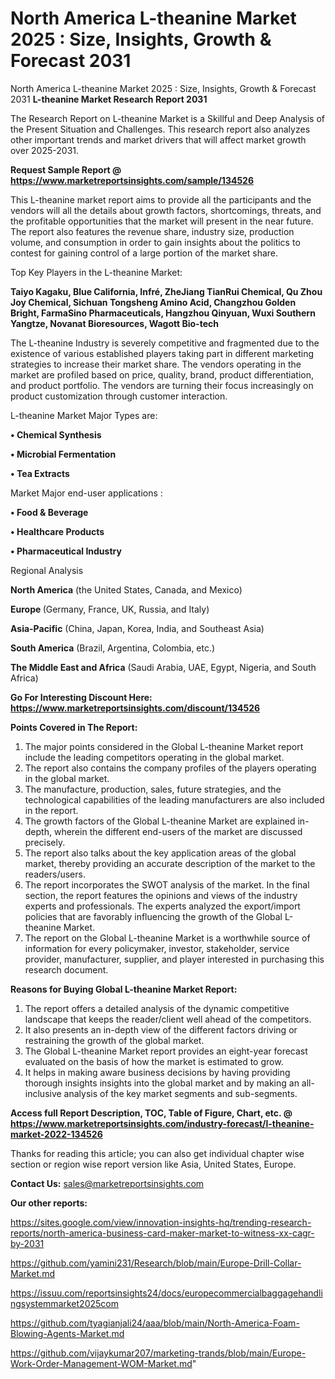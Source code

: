 # North America L-theanine Market 2025 : Size, Insights, Growth & Forecast 2031
North America L-theanine Market 2025 : Size, Insights, Growth & Forecast 2031
<strong>L-theanine Market Research Report 2031</strong>

The Research Report on L-theanine Market is a Skillful and Deep Analysis of the Present Situation and Challenges. This research report also analyzes other important trends and market drivers that will affect market growth over 2025-2031.

<strong>Request Sample Report @ <a href=https://www.marketreportsinsights.com/sample/134526>https://www.marketreportsinsights.com/sample/134526</a></strong>

This L-theanine market report aims to provide all the participants and the vendors will all the details about growth factors, shortcomings, threats, and the profitable opportunities that the market will present in the near future. The report also features the revenue share, industry size, production volume, and consumption in order to gain insights about the politics to contest for gaining control of a large portion of the market share.

Top Key Players in the L-theanine Market:

<strong>Taiyo Kagaku, Blue California, Infré, ZheJiang TianRui Chemical, Qu Zhou Joy Chemical, Sichuan Tongsheng Amino Acid, Changzhou Golden Bright, FarmaSino Pharmaceuticals, Hangzhou Qinyuan, Wuxi Southern Yangtze, Novanat Bioresources, Wagott Bio-tech</strong>

The L-theanine Industry is severely competitive and fragmented due to the existence of various established players taking part in different marketing strategies to increase their market share. The vendors operating in the market are profiled based on price, quality, brand, product differentiation, and product portfolio. The vendors are turning their focus increasingly on product customization through customer interaction.

L-theanine Market Major Types are:

<strong>• Chemical Synthesis

• Microbial Fermentation

• Tea Extracts</strong>

Market Major end-user applications :

<strong>• Food & Beverage

• Healthcare Products

• Pharmaceutical Industry</strong>

Regional Analysis

</u><strong><b>North America</b></strong> (the United States, Canada, and Mexico)

<strong><b>Europe </b></strong>(Germany, France, UK, Russia, and Italy)

<strong><b>Asia-Pacific</b></strong> (China, Japan, Korea, India, and Southeast Asia)

<strong><b>South America</b></strong> (Brazil, Argentina, Colombia, etc.)

<strong><b>The Middle East and Africa</b></strong> (Saudi Arabia, UAE, Egypt, Nigeria, and South Africa)

<strong>Go For Interesting Discount Here: <a href=https://www.marketreportsinsights.com/discount/134526>https://www.marketreportsinsights.com/discount/134526</a></strong>

<strong>Points Covered in The Report:</strong>
<ol>
  <li>The major points considered in the Global L-theanine Market report include the leading competitors operating in the global market.</li>
  <li>The report also contains the company profiles of the players operating in the global market.</li>
  <li>The manufacture, production, sales, future strategies, and the technological capabilities of the leading manufacturers are also included in the report.</li>
  <li>The growth factors of the Global L-theanine Market are explained in-depth, wherein the different end-users of the market are discussed precisely.</li>
  <li>The report also talks about the key application areas of the global market, thereby providing an accurate description of the market to the readers/users.</li>
  <li>The report incorporates the SWOT analysis of the market. In the final section, the report features the opinions and views of the industry experts and professionals. The experts analyzed the export/import policies that are favorably influencing the growth of the Global L-theanine Market.</li>
  <li>The report on the Global L-theanine Market is a worthwhile source of information for every policymaker, investor, stakeholder, service provider, manufacturer, supplier, and player interested in purchasing this research document.</li>
</ol>
<strong>Reasons for Buying Global L-theanine Market Report:</strong>

<ol>
  <li>The report offers a detailed analysis of the dynamic competitive landscape that keeps the reader/client well ahead of the competitors.</li>
  <li>It also presents an in-depth view of the different factors driving or restraining the growth of the global market.</li>
  <li>The Global L-theanine Market report provides an eight-year forecast evaluated on the basis of how the market is estimated to grow.</li>
  <li>It helps in making aware business decisions by having providing thorough insights insights into the global market and by making an all-inclusive analysis of the key market segments and sub-segments.</li>
</ol>
<strong>Access full Report Description, TOC, Table of Figure, Chart, etc. @ <a href=https://www.marketreportsinsights.com/industry-forecast/l-theanine-market-2022-134526>https://www.marketreportsinsights.com/industry-forecast/l-theanine-market-2022-134526</a></strong>


Thanks for reading this article; you can also get individual chapter wise section or region wise report version like Asia, United States, Europe.

<strong>Contact Us:</strong>
sales@marketreportsinsights.com

<strong>Our other reports:</strong>

<a href=https://sites.google.com/view/innovation-insights-hq/trending-research-reports/north-america-business-card-maker-market-to-witness-xx-cagr-by-2031>https://sites.google.com/view/innovation-insights-hq/trending-research-reports/north-america-business-card-maker-market-to-witness-xx-cagr-by-2031</a>

<a href=https://github.com/yamini231/Research/blob/main/Europe-Drill-Collar-Market.md>https://github.com/yamini231/Research/blob/main/Europe-Drill-Collar-Market.md</a>

<a href=https://issuu.com/reportsinsights24/docs/europecommercialbaggagehandlingsystemmarket2025com>https://issuu.com/reportsinsights24/docs/europecommercialbaggagehandlingsystemmarket2025com</a>

<a href=https://github.com/tyagianjali24/aaa/blob/main/North-America-Foam-Blowing-Agents-Market.md>https://github.com/tyagianjali24/aaa/blob/main/North-America-Foam-Blowing-Agents-Market.md</a>

<a href=https://github.com/vijaykumar207/marketing-trands/blob/main/Europe-Work-Order-Management-WOM-Market.md>https://github.com/vijaykumar207/marketing-trands/blob/main/Europe-Work-Order-Management-WOM-Market.md</a>"
